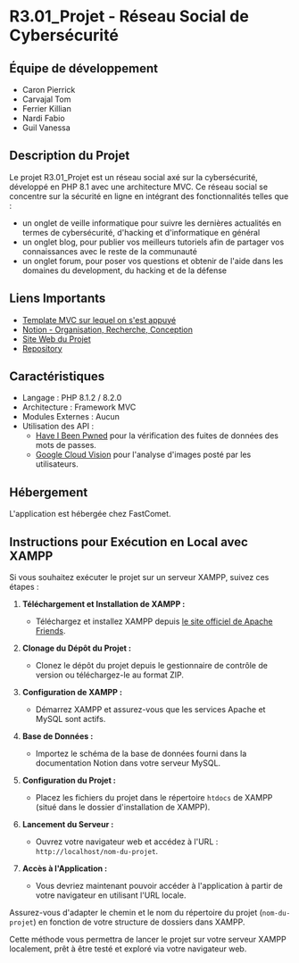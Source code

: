 # R3.01_Projet - Réseau Social de Cybersécurité

## Équipe de développement
- Caron Pierrick
- Carvajal Tom
- Ferrier Killian
- Nardi Fabio
- Guil Vanessa

## Description du Projet
Le projet R3.01_Projet est un réseau social axé sur la cybersécurité, développé en PHP 8.1 avec une architecture MVC. 
Ce réseau social se concentre sur la sécurité en ligne en intégrant des fonctionnalités telles que :
- un onglet de veille informatique pour suivre les dernières actualités en termes de cybersécurité, d'hacking et d'informatique en général
- un onglet blog, pour publier vos meilleurs tutoriels afin de partager vos connaissances avec le reste de la communauté
- un onglet forum, pour poser vos questions et obtenir de l'aide dans les domaines du development, du hacking et de la défense

## Liens Importants
- [Template MVC sur lequel on s'est appuyé](https://github.com/moinal/LP2020)
- [Notion - Organisation, Recherche, Conception](https://www.notion.so/R301-DEV-WEB-CR-ATION-D-UN-BLOG-3e0c15adb99845c3888fdd2f2bcb4bd5)
- [Site Web du Projet](http://cyphub.tech)
- [Repository](https://github.com/FERRIER-Killian-2225036a/R3.01_Projet)

## Caractéristiques
- Langage : PHP 8.1.2 / 8.2.0
- Architecture : Framework MVC
- Modules Externes : Aucun
- Utilisation des API :
    - [Have I Been Pwned](https://haveibeenpwned.com) pour la vérification des fuites de données des mots de passes.
    - [Google Cloud Vision](https://cloud.google.com/vision) pour l'analyse d'images posté par les utilisateurs.

## Hébergement
L'application est hébergée chez FastComet.

## Instructions pour Exécution en Local avec XAMPP

Si vous souhaitez exécuter le projet sur un serveur XAMPP, suivez ces étapes :

1. **Téléchargement et Installation de XAMPP :**
    - Téléchargez et installez XAMPP depuis [le site officiel de Apache Friends](https://www.apachefriends.org).

2. **Clonage du Dépôt du Projet :**
    - Clonez le dépôt du projet depuis le gestionnaire de contrôle de version ou téléchargez-le au format ZIP.

3. **Configuration de XAMPP :**
    - Démarrez XAMPP et assurez-vous que les services Apache et MySQL sont actifs.

4. **Base de Données :**
    - Importez le schéma de la base de données fourni dans la documentation Notion dans votre serveur MySQL.

5. **Configuration du Projet :**
    - Placez les fichiers du projet dans le répertoire `htdocs` de XAMPP (situé dans le dossier d'installation de XAMPP).

6. **Lancement du Serveur :**
    - Ouvrez votre navigateur web et accédez à l'URL : `http://localhost/nom-du-projet`.

7. **Accès à l'Application :**
    - Vous devriez maintenant pouvoir accéder à l'application à partir de votre navigateur en utilisant l'URL locale.

Assurez-vous d'adapter le chemin et le nom du répertoire du projet (`nom-du-projet`) en fonction de votre structure de dossiers dans XAMPP.

Cette méthode vous permettra de lancer le projet sur votre serveur XAMPP localement, prêt à être testé et exploré via votre navigateur web.

